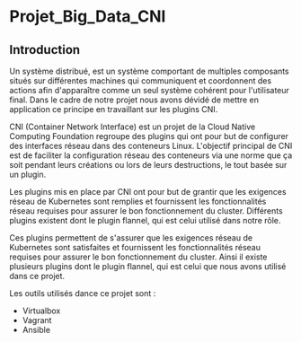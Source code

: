 # Projet_Big_Data_CNI
## Introduction 
Un système distribué, est un système comportant de multiples composants situés sur différentes machines qui communiquent et coordonnent des actions afin d'apparaître comme un seul système cohérent pour l'utilisateur final. Dans le cadre de notre projet nous avons dévidé de mettre en application ce principe en travaillant sur les plugins CNI.

CNI (Container Network Interface) est un projet de la Cloud Native Computing Foundation regroupe des plugins qui ont pour but de configurer des interfaces réseau dans des conteneurs Linux. L'objectif principal de CNI est de faciliter la configuration réseau des conteneurs via une norme que ça soit pendant leurs créations ou lors de leurs destructions, le tout basée sur un plugin.

Les plugins mis en place par CNI ont pour but de grantir que les exigences réseau de Kubernetes sont remplies et fournissent les fonctionnalités réseau requises pour assurer le bon fonctionnement du cluster. Différents plugins existent dont le plugin flannel, qui est celui utilisé dans notre rôle.

Ces plugins permettent de s'assurer que les exigences réseau de Kubernetes sont satisfaites et fournissent les fonctionnalités réseau requises pour assurer le bon fonctionnement du cluster. Ainsi il existe plusieurs plugins dont le plugin flannel, qui est celui que nous avons utilisé dans ce projet. 

Les outils utilisés dance ce projet sont : 
- Virtualbox
- Vagrant
- Ansible


